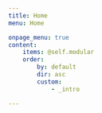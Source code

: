 ```yaml
---
title: Home
menu: Home

onpage_menu: true
content:
    items: @self.modular
    order:
        by: default
        dir: asc
        custom:
            - _intro

---
```

